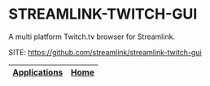 # STREAMLINK-TWITCH-GUI

 A multi platform Twitch.tv browser for Streamlink.

 SITE: https://github.com/streamlink/streamlink-twitch-gui

 | [Applications](https://portable-linux-apps.github.io/apps.html) | [Home](https://portable-linux-apps.github.io)
 | --- | --- |

